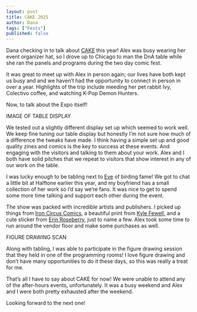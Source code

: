 ```yaml
---
layout: post
title: CAKE 2025
author: Dana
tags: ["Fests"]
published: false
---
```


Dana checking in to talk about [CAKE](https://www.cakechicago.com/) this year! Alex was busy wearing her event organizer hat, so I drove up to Chicago to man the DnA table while she ran the panels and programs during the two day comic fest.

It was great to meet up with Alex in person again; our lives have both kept us busy and and we haven’t had the opportunity to connect in person in over a year. Highlights of the trip include meeding her pet rabbit Ivy, Colectivo coffee, and watching K-Pop Demon Hunters.

Now, to talk about the Expo itself!
<!--more-->

IMAGE OF TABLE DISPLAY

We tested out a slightly different display set up which seemed to work well. We keep fine tuning our table display but honestly I’m not sure how much of a difference the tweaks have made. I think having a simple set up and good quality zines and comics is the key to success at these events. And engaging with the visitors and talking to them about your work. Alex and I both have solid pitches that we repeat to visitors that show interest in any of our work on the table.

I was lucky enough to be tabling next to [Eve](https://www.instagram.com/from.eves.studio/) of birding fame! We got to chat a little bit at Halftone earlier this year, and my boyfriend has a small collection of her work so I’d say we’re fans. It was nice to get to spend some more time talking and support each other during the event.

The show was packed with incredible artists and publishers. I picked up things from [Iron Circus Comics](https://store.ironcircus.com/), a beautiful print from [Kyle Fewell](https://www.instagram.com/kylefewell/), and a cute sticker from [Erin Roseberry](https://www.instagram.com/roseberrycomix/), just to name a few. Alex took some time to run around the vendor floor and make some purchases as well.

FIGURE DRAWING SCAN

Along with tabling, I was able to participate in the figure drawing session that they held in one of the programming rooms! I love figure drawing and don’t have many opportunities to do it these days, so this was really a treat for me.

That’s all I have to say about CAKE for now! We were unable to attend any of the after-hours events, unfortunately. It was a busy weekend and Alex and I were both pretty exhausted after the weekend.

Looking forward to the next one!

